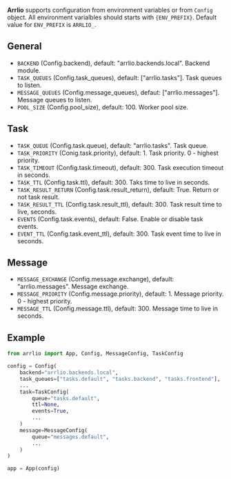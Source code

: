 **Arrlio** supports configuration from environment variables or from `Config` object.
All environment varialbles should starts with `{ENV_PREFIX}`.
Default value for `ENV_PREFIX` is `ARRLIO_`.


## General

- `BACKEND` (Config.backend), default: "arrlio.backends.local". Backend module.
- `TASK_QUEUES` (Config.task_queues), default: ["arrlio.tasks"]. Task queues to listen.
- `MESSAGE_QUEUES` (Config.message_queues), defaut: ["arrlio.messages"]. Message queues to listen.
- `POOL_SIZE` (Config.pool_size), default: 100. Worker pool size.


## Task

- `TASK_QUEUE` (Config.task.queue), default: "arrlio.tasks". Task queue.
- `TASK_PRIORITY` (Conig.task.priority), default: 1. Task priority. 0 - highest priority.
- `TASK_TIMEOUT` (Config.task.timeout), default: 300. Task execution timeout in seconds.
- `TASK_TTL` (Config.task.ttl), default: 300. Taks time to live in seconds.
- `TASK_RESULT_RETURN` (Config.task.result_return), default: True. Return or not task result.
- `TASK_RESULT_TTL` (Config.task.result_ttl), default: 300. Task result time to live, seconds.
- `EVENTS` (Config.task.events), default: False. Enable or disable task events.
- `EVENT_TTL` (Config.task.event_ttl), default: 300. Task event time to live in seconds.


## Message

- `MESSAGE_EXCHANGE` (Config.message.exchange), default: "arrlio.messages". Message exchange.
- `MESSAGE_PRIORITY` (Config.message.priority), default: 1. Message priority. 0 - highest priority.
- `MESSAGE_TTL` (Config.message.ttl), default: 300. Message time to live in seconds.


## Example

```python
from arrlio import App, Config, MessageConfig, TaskConfig

config = Config(
    backend="arrlio.backends.local",
    task_queues=["tasks.default", "tasks.backend", "tasks.frontend"],
    ...
    task=TaskConfig(
        queue="tasks.default",
        ttl=None,
        events=True,
        ...
    )
    message=MessageConfig(
        queue="messages.default",
        ...
    )
)

app = App(config)
```
